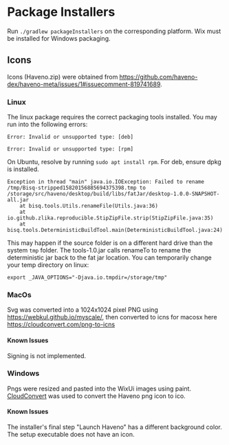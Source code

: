 # Package Installers

Run `./gradlew packageInstallers` on the corresponding platform. Wix must be installed for Windows packaging.

## Icons

Icons (Haveno.zip) were obtained from https://github.com/haveno-dex/haveno-meta/issues/1#issuecomment-819741689.

### Linux

The linux package requires the correct packaging tools installed. You may run into the following errors:

```
Error: Invalid or unsupported type: [deb]
```
```
Error: Invalid or unsupported type: [rpm]
```

On Ubuntu, resolve by running `sudo apt install rpm`. For deb, ensure dpkg is installed.

```
Exception in thread "main" java.io.IOException: Failed to rename /tmp/Bisq-stripped15820156885694375398.tmp to /storage/src/haveno/desktop/build/libs/fatJar/desktop-1.0.0-SNAPSHOT-all.jar
	at bisq.tools.Utils.renameFile(Utils.java:36)
	at io.github.zlika.reproducible.StipZipFile.strip(StipZipFile.java:35)
	at bisq.tools.DeterministicBuildTool.main(DeterministicBuildTool.java:24)

```

This may happen if the source folder is on a different hard drive than the system `tmp` folder. The tools-1.0.jar calls renameTo to rename the deterministic jar back to the fat jar location. You can temporarily change your temp directory on linux:

```
export _JAVA_OPTIONS="-Djava.io.tmpdir=/storage/tmp"
```

### MacOs

Svg was converted into a 1024x1024 pixel PNG using https://webkul.github.io/myscale/, then converted to icns for macosx
here https://cloudconvert.com/png-to-icns

#### Known Issues

Signing is not implemented.

### Windows

Pngs were resized and pasted into the WixUi images using paint. [CloudConvert](https://cloudconvert.com) was used to convert the Haveno png icon to ico.

#### Known Issues

The installer's final step "Launch Haveno" has a different background color. The setup executable does not have an icon.
